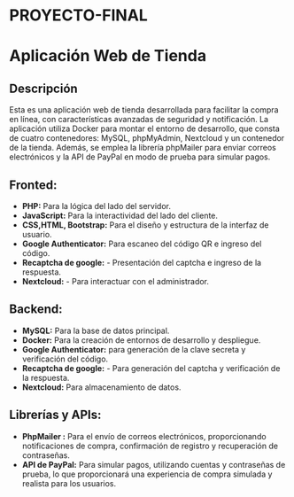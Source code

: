 # PROYECTO-FINAL
 # Aplicación Web de Tienda 
 ## Descripción 
Esta es una aplicación web de tienda desarrollada para facilitar la compra en línea, con características avanzadas de seguridad y notificación. La aplicación utiliza Docker para montar el entorno de desarrollo, que consta de cuatro contenedores: MySQL, phpMyAdmin, Nextcloud y un contenedor de la tienda. Además, se emplea la librería phpMailer para enviar correos electrónicos y la API de PayPal en modo de prueba para simular pagos.  
 ## Fronted:
- **PHP:** Para la lógica del lado del servidor.
-  **JavaScript:** Para la interactividad del lado del cliente.
-  **CSS,HTML, Bootstrap:** Para el diseño y estructura de la interfaz de usuario.
- **Google Authenticator:** Para escaneo del código QR e ingreso del código.
- **Recaptcha de google:** - Presentación del captcha e ingreso de la respuesta.
- **Nextcloud:** - Para interactuar con el administrador.

## Backend: 
- **MySQL:** Para la base de datos principal.
-  **Docker:** Para la creación de entornos de desarrollo y despliegue.
-  **Google Authenticator:** para generación de la clave secreta y verificación del
código.
- **Recaptcha de google:** - Para generación del captcha y verificación de la
respuesta.
- **Nextcloud:** Para almacenamiento de datos.

## Librerías y APIs: 
- **PhpMailer :** Para el envío de correos electrónicos, proporcionando
notificaciones de compra, confirmación de registro y recuperación de contraseñas.
-  **API de PayPal:**  Para simular pagos, utilizando cuentas y contraseñas de prueba,
lo que proporcionará una experiencia de compra simulada y realista para los usuarios.

